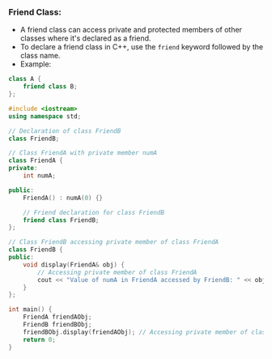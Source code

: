 ### Friend Class:

- A friend class can access private and protected members of other classes where it's declared as a friend.
- To declare a friend class in C++, use the `friend` keyword followed by the class name.
- Example:

```cpp
class A {
    friend class B;
};
```

```cpp
#include <iostream>
using namespace std;

// Declaration of class FriendB
class FriendB;

// Class FriendA with private member numA
class FriendA {
private:
    int numA;

public:
    FriendA() : numA(0) {}

    // Friend declaration for class FriendB
    friend class FriendB;
};

// Class FriendB accessing private member of class FriendA
class FriendB {
public:
    void display(FriendA& obj) {
        // Accessing private member of class FriendA
        cout << "Value of numA in FriendA accessed by FriendB: " << obj.numA << endl;
    }
};

int main() {
    FriendA friendAObj;
    FriendB friendBObj;
    friendBObj.display(friendAObj); // Accessing private member of class FriendA using friend class FriendB
    return 0;
}
```
